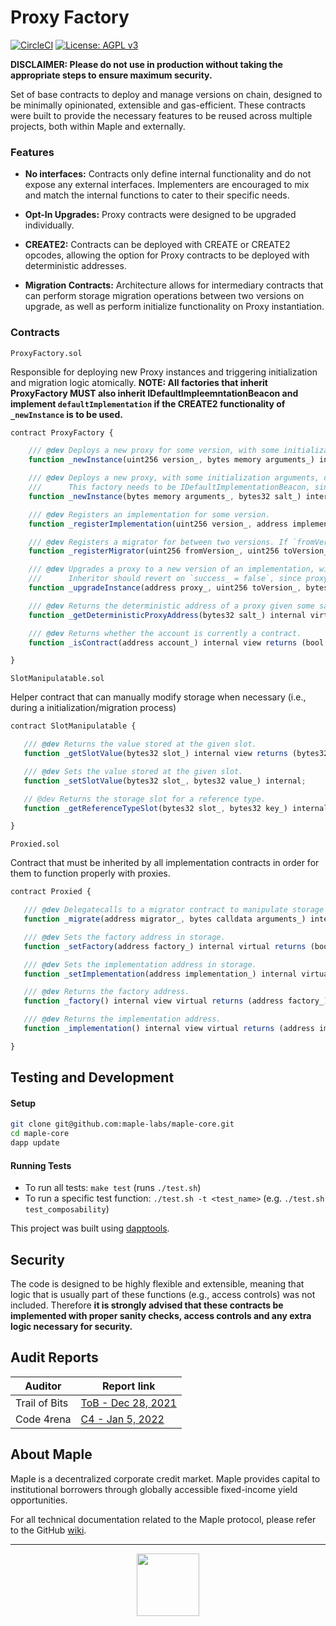 # Proxy Factory

[![CircleCI](https://circleci.com/gh/maple-labs/proxy-factory/tree/main.svg?style=svg)](https://circleci.com/gh/maple-labs/proxy-factory/tree/main) [![License: AGPL v3](https://img.shields.io/badge/License-AGPL%20v3-blue.svg)](https://www.gnu.org/licenses/agpl-3.0)

**DISCLAIMER: Please do not use in production without taking the appropriate steps to ensure maximum security.**

Set of base contracts to deploy and manage versions on chain, designed to be minimally opinionated, extensible and gas-efficient. These contracts were built to provide the necessary features to be reused across multiple projects, both within Maple and externally.

### Features
- **No interfaces:** Contracts only define internal functionality and do not expose any external interfaces. Implementers are encouraged to mix and match the internal functions to cater to their specific needs.

- **Opt-In Upgrades:** Proxy contracts were designed to be upgraded individually.

- **CREATE2:** Contracts can be deployed with CREATE or CREATE2 opcodes, allowing the option for Proxy contracts to be deployed with deterministic addresses.

- **Migration Contracts:** Architecture allows for intermediary contracts that can perform storage migration operations between two versions on upgrade, as well as perform initialize functionality on Proxy instantiation.

### Contracts

`ProxyFactory.sol`

Responsible for deploying new Proxy instances and triggering initialization and migration logic atomically.
**NOTE: All factories that inherit ProxyFactory MUST also inherit IDefaultImpleemntationBeacon and implement `defaultImplementation` if the CREATE2 functionality of `_newInstance` is to be used.**

```js
contract ProxyFactory {

    /// @dev Deploys a new proxy for some version, with some initialization arguments, using `create` (i.e. factory's nonce determines the address).
    function _newInstance(uint256 version_, bytes memory arguments_) internal virtual returns (bool success_, address proxy_);

    /// @dev Deploys a new proxy, with some initialization arguments, using `create2` (i.e. salt determines the address).
    ///      This factory needs to be IDefaultImplementationBeacon, since the proxy will pull its implementation from it.
    function _newInstance(bytes memory arguments_, bytes32 salt_) internal virtual returns (bool success_, address proxy_);

    /// @dev Registers an implementation for some version.
    function _registerImplementation(uint256 version_, address implementation_) internal virtual returns (bool success_);

    /// @dev Registers a migrator for between two versions. If `fromVersion_ == toVersion_`, migrator is an initializer.
    function _registerMigrator(uint256 fromVersion_, uint256 toVersion_, address migrator_) internal virtual returns (bool success_);

    /// @dev Upgrades a proxy to a new version of an implementation, with some migration arguments.
    ///      Inheritor should revert on `success_ = false`, since proxy can be set to new implementation, but failed to migrate.
    function _upgradeInstance(address proxy_, uint256 toVersion_, bytes memory arguments_) internal virtual returns (bool success_);

    /// @dev Returns the deterministic address of a proxy given some salt.
    function _getDeterministicProxyAddress(bytes32 salt_) internal virtual view returns (address deterministicProxyAddress_);

    /// @dev Returns whether the account is currently a contract.
    function _isContract(address account_) internal view returns (bool isContract_);

}
```

`SlotManipulatable.sol`

Helper contract that can manually modify storage when necessary (i.e., during a initialization/migration process)

 ```js
 contract SlotManipulatable {

    /// @dev Returns the value stored at the given slot.
    function _getSlotValue(bytes32 slot_) internal view returns (bytes32 value_);

    /// @dev Sets the value stored at the given slot.
    function _setSlotValue(bytes32 slot_, bytes32 value_) internal;

    // @dev Returns the storage slot for a reference type.
    function _getReferenceTypeSlot(bytes32 slot_, bytes32 key_) internal pure returns (bytes32 value_);

}
```

`Proxied.sol`

Contract that must be inherited by all implementation contracts in order for them to function properly with proxies.


 ```js
 contract Proxied {

    /// @dev Delegatecalls to a migrator contract to manipulate storage during an inititalization or migration.
    function _migrate(address migrator_, bytes calldata arguments_) internal virtual returns (bool success_);

    /// @dev Sets the factory address in storage.
    function _setFactory(address factory_) internal virtual returns (bool success_);

    /// @dev Sets the implementation address in storage.
    function _setImplementation(address implementation_) internal virtual returns (bool success_);

    /// @dev Returns the factory address.
    function _factory() internal view virtual returns (address factory_);

    /// @dev Returns the implementation address.
    function _implementation() internal view virtual returns (address implementation_)

}
```

## Testing and Development
#### Setup
```sh
git clone git@github.com:maple-labs/maple-core.git
cd maple-core
dapp update
```
#### Running Tests
- To run all tests: `make test` (runs `./test.sh`)
- To run a specific test function: `./test.sh -t <test_name>` (e.g. `./test.sh test_composability`)

This project was built using <a href="https://github.com/dapphub/dapptools">dapptools</a>.

## Security

The code is designed to be highly flexible and extensible, meaning that logic that is usually part of these functions (e.g., access controls) was not included. Therefore **it is strongly advised that these contracts be implemented with proper sanity checks, access controls and any extra logic necessary for security.**

## Audit Reports
| Auditor | Report link |
|---|---|
| Trail of Bits | [ToB - Dec 28, 2021](https://docs.google.com/viewer?url=https://github.com/maple-labs/maple-core/files/7847684/Maple.Finance.-.Final.Report_v3.pdf) |
| Code 4rena | [C4 - Jan 5, 2022](https://code4rena.com/reports/2021-12-maple/) |

## About Maple
Maple is a decentralized corporate credit market. Maple provides capital to institutional borrowers through globally accessible fixed-income yield opportunities.

For all technical documentation related to the Maple protocol, please refer to the GitHub [wiki](https://github.com/maple-labs/maple-core/wiki).

---

<p align="center">
  <img src="https://user-images.githubusercontent.com/44272939/116272804-33e78d00-a74f-11eb-97ab-77b7e13dc663.png" height="100" />
</p>
